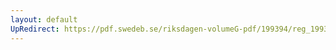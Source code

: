 ```yaml
---
layout: default
UpRedirect: https://pdf.swedeb.se/riksdagen-volumeG-pdf/199394/reg_199394/reg_199394_0261.pdf
---
```

